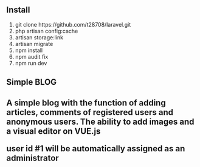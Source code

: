 <h2>Install</h2>

<ol>
	<li>git clone https://github.com/t28708/laravel.git <name folder></li>
	<li>php artisan config:cache</li>
	<li>artisan storage:link</li>
	<li>artisan migrate</li>
	<li>npm install</li>
	<li>npm audit fix</li>
	<li>npm run dev</li>
</ol>

<h2>Simple BLOG<h2>

<p>A simple blog with the function of adding articles, comments of registered users and anonymous users. The ability to add images and a visual editor on VUE.js</p>

<p>user id #1 will be automatically assigned as an <b>administrator</b></p>